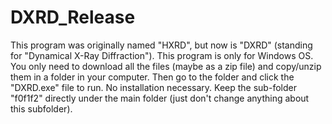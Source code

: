 # DXRD_Release

This program was originally named "HXRD", but now is "DXRD" (standing for "Dynamical X-Ray Diffraction"). This program is only for Windows OS. You only need to download all the files (maybe as a zip file) and copy/unzip them in a folder in your computer. Then go to the folder and click the "DXRD.exe" file to run. No installation necessary. Keep the sub-folder "f0f1f2" directly under the main folder (just don't change anything about this subfolder).
